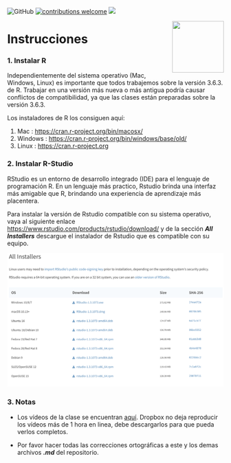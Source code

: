 ![GitHub](https://img.shields.io/github/license/taller-R/clase_1) [![contributions welcome](https://img.shields.io/badge/contributions-welcome-brightgreen.svg?style=flat)](https://github.com/taller-R/clase_1/issues) ![](https://img.shields.io/github/followers/taller-R?style=social)

<img src="https://avatars0.githubusercontent.com/u/69440432?s=400&u=96b3e58c713578b563d5c3d3c259f34965ac8e33&v=4" align="right" width=120 height=120 alt="" />

# Instrucciones

### 1. Instalar R

Independientemente del sistema operativo (Mac, Windows, Linux) es importante que todos trabajemos sobre la versión 3.6.3. de R. Trabajar en una versión más nueva o más antigua podría causar conflictos de compatibilidad, ya que las clases están preparadas sobre la versión 3.6.3.  

Los instaladores de R los consiguen aquí:

1.	Mac : https://cran.r-project.org/bin/macosx/
2.	Windows : https://cran.r-project.org/bin/windows/base/old/
3.	Linux : https://cran.r-project.org

### 2. Instalar R-Studio

RStudio es un entorno de desarrollo integrado (IDE) para el lenguaje de programación R. En un lenguaje más practico, Rstudio brinda una interfaz más amigable que R, brindando una experiencia de aprendizaje más placentera. 

Para instalar la versión de Rstudio compatible con su sistema operativo, vaya al siguiente enlace  https://www.rstudio.com/products/rstudio/download/ y de la sección ***All Installers*** descargue el instalador de Rstudio que es compatible con su equipo.

<img src="./help/graphs/capture.png" alt="drawing" style="width:600px;"/>

### 3. Notas

* Los vídeos de la clase se encuentran [aquí](https://www.dropbox.com/sh/as0dtkuv9tpw7fv/AAA2R3_paaM26lhiUE3LfnXza?dl=0). Dropbox no deja reproducir los vídeos más de 1 hora en linea, debe descargarlos para que pueda verlos completos. 

* Por favor hacer todas las correcciones ortográficas a este y los demas archivos ***.md*** del repositorio.
